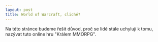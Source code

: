 ```yaml
---
layout: post
title: World of Warcraft, cliché?
---
```


Na této stránce budeme řešit důvod, proč se lidé stále uchylují k tomu, nazývat tuto online hru "Králem MMORPG".




